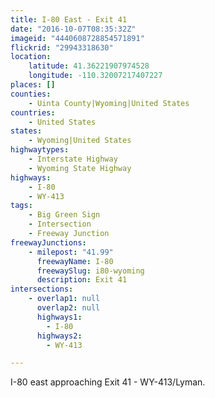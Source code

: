 ```yaml
---
title: I-80 East - Exit 41
date: "2016-10-07T08:35:32Z"
imageid: "4440608728854571891"
flickrid: "29943318630"
location:
    latitude: 41.36221907974528
    longitude: -110.32007217407227
places: []
counties:
    - Uinta County|Wyoming|United States
countries:
    - United States
states:
    - Wyoming|United States
highwaytypes:
    - Interstate Highway
    - Wyoming State Highway
highways:
    - I-80
    - WY-413
tags:
    - Big Green Sign
    - Intersection
    - Freeway Junction
freewayJunctions:
    - milepost: "41.99"
      freewayName: I-80
      freewaySlug: i80-wyoming
      description: Exit 41
intersections:
    - overlap1: null
      overlap2: null
      highways1:
        - I-80
      highways2:
        - WY-413

---
```

I-80 east approaching Exit 41 - WY-413/Lyman.